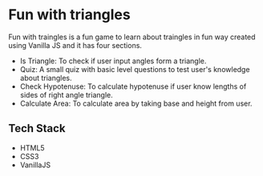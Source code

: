 # Fun with triangles
 Fun with traingles is a fun game to learn about traingles in fun way created using Vanilla JS and it has four sections.
 
 - Is Triangle: To check if user input angles form a triangle.
 - Quiz: A small quiz with basic level questions to test user's knowledge about triangles.
 - Check Hypotenuse: To calculate hypotenuse if user know lengths of sides of right angle triangle.
 - Calculate Area: To calculate area by taking base and height from user.


## Tech Stack

- HTML5
- CSS3
- VanillaJS
